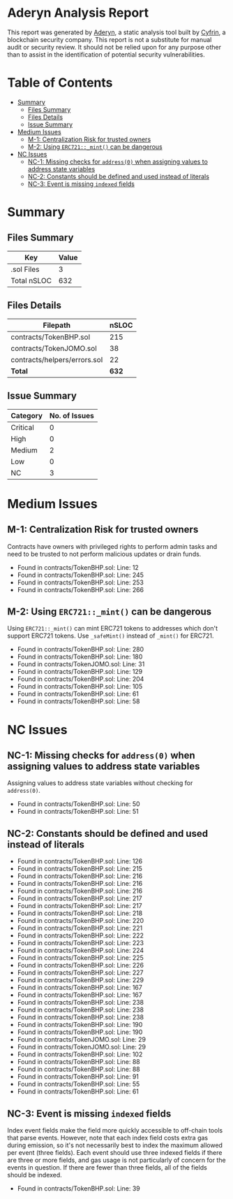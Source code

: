 # Aderyn Analysis Report

This report was generated by [Aderyn](https://github.com/Cyfrin/aderyn), a static analysis tool built by [Cyfrin](https://cyfrin.io), a blockchain security company. This report is not a substitute for manual audit or security review. It should not be relied upon for any purpose other than to assist in the identification of potential security vulnerabilities.
# Table of Contents

- [Summary](#summary)
  - [Files Summary](#files-summary)
  - [Files Details](#files-details)
  - [Issue Summary](#issue-summary)
- [Medium Issues](#medium-issues)
  - [M-1: Centralization Risk for trusted owners](#M-1)
  - [M-2: Using `ERC721::_mint()` can be dangerous](#M-2)
- [NC Issues](#nc-issues)
  - [NC-1: Missing checks for `address(0)` when assigning values to address state variables](#NC-1)
  - [NC-2: Constants should be defined and used instead of literals](#NC-2)
  - [NC-3: Event is missing `indexed` fields](#NC-3)


# Summary

## Files Summary

| Key | Value |
| --- | --- |
| .sol Files | 3 |
| Total nSLOC | 632 |


## Files Details

| Filepath | nSLOC |
| --- | --- |
| contracts/TokenBHP.sol | 215 |
| contracts/TokenJOMO.sol | 38 |
| contracts/helpers/errors.sol | 22 |
| **Total** | **632** |


## Issue Summary

| Category | No. of Issues |
| --- | --- |
| Critical | 0 |
| High | 0 |
| Medium | 2 |
| Low | 0 |
| NC | 3 |


# Medium Issues

<a name="M-1"></a>
## M-1: Centralization Risk for trusted owners

Contracts have owners with privileged rights to perform admin tasks and need to be trusted to not perform malicious updates or drain funds.

- Found in contracts/TokenBHP.sol: Line: 12
- Found in contracts/TokenBHP.sol: Line: 245
- Found in contracts/TokenBHP.sol: Line: 253
- Found in contracts/TokenBHP.sol: Line: 266


<a name="M-2"></a>
## M-2: Using `ERC721::_mint()` can be dangerous

Using `ERC721::_mint()` can mint ERC721 tokens to addresses which don't support ERC721 tokens. Use `_safeMint()` instead of `_mint()` for ERC721.

- Found in contracts/TokenBHP.sol: Line: 280
- Found in contracts/TokenBHP.sol: Line: 180
- Found in contracts/TokenJOMO.sol: Line: 31
- Found in contracts/TokenBHP.sol: Line: 129
- Found in contracts/TokenBHP.sol: Line: 204
- Found in contracts/TokenBHP.sol: Line: 105
- Found in contracts/TokenBHP.sol: Line: 61
- Found in contracts/TokenBHP.sol: Line: 58


# NC Issues

<a name="NC-1"></a>
## NC-1: Missing checks for `address(0)` when assigning values to address state variables

Assigning values to address state variables without checking for `address(0)`.

- Found in contracts/TokenBHP.sol: Line: 50
- Found in contracts/TokenBHP.sol: Line: 51


<a name="NC-2"></a>
## NC-2: Constants should be defined and used instead of literals



- Found in contracts/TokenBHP.sol: Line: 126
- Found in contracts/TokenBHP.sol: Line: 215
- Found in contracts/TokenBHP.sol: Line: 216
- Found in contracts/TokenBHP.sol: Line: 216
- Found in contracts/TokenBHP.sol: Line: 216
- Found in contracts/TokenBHP.sol: Line: 217
- Found in contracts/TokenBHP.sol: Line: 217
- Found in contracts/TokenBHP.sol: Line: 218
- Found in contracts/TokenBHP.sol: Line: 220
- Found in contracts/TokenBHP.sol: Line: 221
- Found in contracts/TokenBHP.sol: Line: 222
- Found in contracts/TokenBHP.sol: Line: 223
- Found in contracts/TokenBHP.sol: Line: 224
- Found in contracts/TokenBHP.sol: Line: 225
- Found in contracts/TokenBHP.sol: Line: 226
- Found in contracts/TokenBHP.sol: Line: 227
- Found in contracts/TokenBHP.sol: Line: 229
- Found in contracts/TokenBHP.sol: Line: 167
- Found in contracts/TokenBHP.sol: Line: 167
- Found in contracts/TokenBHP.sol: Line: 238
- Found in contracts/TokenBHP.sol: Line: 238
- Found in contracts/TokenBHP.sol: Line: 238
- Found in contracts/TokenBHP.sol: Line: 190
- Found in contracts/TokenBHP.sol: Line: 190
- Found in contracts/TokenJOMO.sol: Line: 29
- Found in contracts/TokenJOMO.sol: Line: 29
- Found in contracts/TokenBHP.sol: Line: 102
- Found in contracts/TokenBHP.sol: Line: 88
- Found in contracts/TokenBHP.sol: Line: 88
- Found in contracts/TokenBHP.sol: Line: 91
- Found in contracts/TokenBHP.sol: Line: 55
- Found in contracts/TokenBHP.sol: Line: 61


<a name="NC-3"></a>
## NC-3: Event is missing `indexed` fields

Index event fields make the field more quickly accessible to off-chain tools that parse events. However, note that each index field costs extra gas during emission, so it's not necessarily best to index the maximum allowed per event (three fields). Each event should use three indexed fields if there are three or more fields, and gas usage is not particularly of concern for the events in question. If there are fewer than three fields, all of the fields should be indexed.

- Found in contracts/TokenBHP.sol: Line: 39


